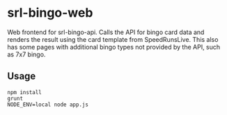 # srl-bingo-web

Web frontend for srl-bingo-api. Calls the API for bingo card data and renders the result
using the card template from SpeedRunsLive. This also has some pages with additional bingo types
not provided by the API, such as 7x7 bingo.

## Usage

```
npm install
grunt
NODE_ENV=local node app.js
```

